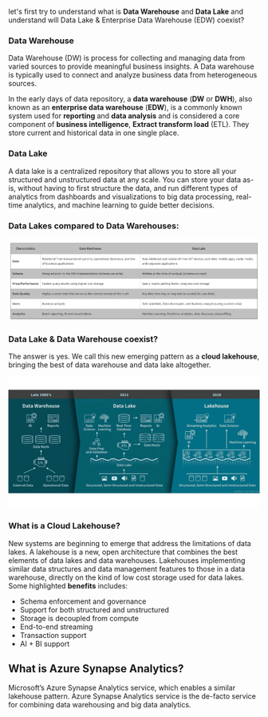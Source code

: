 
let's first try to understand what is **Data Warehouse** and **Data Lake** and understand will Data Lake & Enterprise Data Warehouse (EDW) coexist?

### Data Warehouse
Data Warehouse (DW) is process for collecting and managing data from varied sources to provide meaningful business insights. A Data warehouse is typically used to connect and analyze business data from heterogeneous sources.

In the early days of data repository, a **data warehouse** (**DW** or **DWH**), also known as an **enterprise data  warehouse** (**EDW**), is a commonly known system used for **reporting** and **data analysis** and is considered a core component of **business intelligence**, **Extract transform load** (ETL). They store current and historical data in one single place.

### Data Lake
A data lake is a centralized repository that allows you to store all your structured and unstructured data at any scale. You can store your data as-is, without having to first structure the data, and run different types of analytics from dashboards and visualizations to big data processing, real-time analytics, and machine learning to guide better decisions.

### Data Lakes compared to Data Warehouses:

![DLDW](https://github.com/gurditsingh/blog/blob/gh-pages/_screenshots/DataLake_DataWarehouse.jpg?raw=true)

### Data Lake & Data Warehouse coexist?
The answer is yes. We call this new emerging pattern as a **cloud lakehouse**, bringing the best of data warehouse and data lake altogether.

![DLDW](https://github.com/gurditsingh/blog/blob/gh-pages/_screenshots/data-lakehouse.png?raw=true)

### What is a Cloud Lakehouse?
New systems are beginning to emerge that address the limitations of data lakes. A lakehouse is a new, open architecture that combines the best elements of data lakes and data warehouses. Lakehouses implementing similar data structures and data management features to those in a data warehouse, directly on the kind of low cost storage used for data lakes. Some highlighted **benefits** includes:

 - Schema enforcement and governance
 - Support for both structured and unstructured
 - Storage is decoupled from compute
 - End-to-end streaming
 - Transaction support
 - AI + BI support

## What is Azure Synapse Analytics?

Microsoft’s Azure Synapse Analytics service, which enables a similar lakehouse pattern. Azure Synapse Analytics service is the de-facto service for combining data warehousing and big data analytics.
<!--stackedit_data:
eyJoaXN0b3J5IjpbLTE2OTU1MTA2OTUsMzAzNzgzMjYxLDE0NT
M4OTYwMTIsLTIwNTM3NTQ2MjcsLTgwNDU1OTExNiw1OTg1ODA5
MTYsLTYwMzIwNDk0MywzMDkxOTQwMjMsOTY5MjY2NzQ0LDE4Mz
c3NDQ3ODAsLTE3NzIyMjU3MDQsLTE2OTQwODI1NiwtMTYyMDY2
NzMyNCwtMjAyNjc5NTcxMywtMTY4OTkwODk1Miw0ODI3NjMyMC
wxMTgxMzE2NDEsLTE5MjcyNTc4NzAsMTYxMTEwNDEwNSwtMTE0
MzE3NjA2Nl19
-->